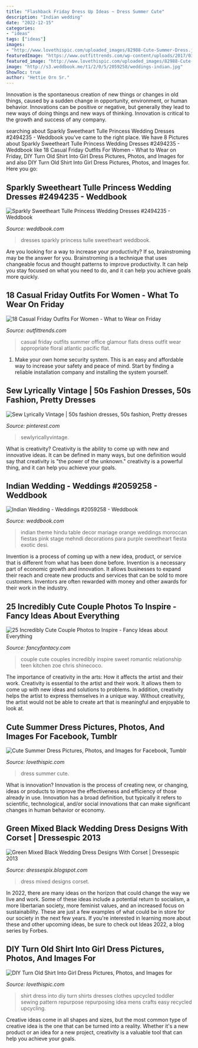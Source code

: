 ```yaml
---
title: "Flashback Friday Dress Up Ideas ~ Dress Summer Cute"
description: "Indian wedding"
date: "2022-12-15"
categories:
- "ideas"
tags: ["ideas"]
images:
- "http://www.lovethispic.com/uploaded_images/82988-Cute-Summer-Dress.jpg"
featuredImage: "https://www.outfittrends.com/wp-content/uploads/2017/03/fashion-2015-05-01-atlantic-pacific-main.jpg"
featured_image: "http://www.lovethispic.com/uploaded_images/82988-Cute-Summer-Dress.jpg"
image: "http://s3.weddbook.me/t1/2/0/5/2059258/weddings-indian.jpg"
ShowToc: true
author: "Hettie Orn Sr."
---
```



Innovation is the spontaneous creation of new things or changes in old things, caused by a sudden change in opportunity, environment, or human behavior. Innovations can be positive or negative, but generally they lead to new ways of doing things and new ways of thinking. Innovation is critical to the growth and success of any company.

	

		
searching about Sparkly Sweetheart Tulle Princess Wedding Dresses #2494235 - Weddbook you've came to the right place. We have 8 Pictures about Sparkly Sweetheart Tulle Princess Wedding Dresses #2494235 - Weddbook like 18 Casual Friday Outfits For Women - What to Wear on Friday, DIY Turn Old Shirt Into Girl Dress Pictures, Photos, and Images for and also DIY Turn Old Shirt Into Girl Dress Pictures, Photos, and Images for. Here you go:
		
    
## Sparkly Sweetheart Tulle Princess Wedding Dresses #2494235 - Weddbook

<img loading=lazy src="http://s3.weddbook.me/t1/2/4/9/2494235/sparkly-sweetheart-tulle-princess-wedding-dresses.jpg" onerror="this.onerror=null;this.src='https://tse4.mm.bing.net/th?id=OIP.gcumUxIah2AAOXpAZavLIwHaKF&amp;pid=15.1';" alt="Sparkly Sweetheart Tulle Princess Wedding Dresses #2494235 - Weddbook">

_Source: weddbook.com_

>dresses sparkly princess tulle sweetheart weddbook. 

	

Are you looking for a way to increase your productivity? If so, brainstroming may be the answer for you. Brainstroming is a technique that uses changeable focus and thought patterns to improve productivity. It can help you stay focused on what you need to do, and it can help you achieve goals more quickly.

    
## 18 Casual Friday Outfits For Women - What To Wear On Friday

<img loading=lazy src="https://www.outfittrends.com/wp-content/uploads/2017/03/fashion-2015-05-01-atlantic-pacific-main.jpg" onerror="this.onerror=null;this.src='https://tse2.mm.bing.net/th?id=OIP.a_7bEcDT4ltcz9bE2HWnyQHaLG&amp;pid=15.1';" alt="18 Casual Friday Outfits For Women - What to Wear on Friday">

_Source: outfittrends.com_

>casual friday outfits summer office glamour flats dress outfit wear appropriate floral atlantic pacific flat. 

	

1. Make your own home security system. This is an easy and affordable way to increase your safety and peace of mind. Start by finding a reliable installation company and installing the system yourself.

    
## Sew Lyrically Vintage | 50s Fashion Dresses, 50s Fashion, Pretty Dresses

<img loading=lazy src="https://i.pinimg.com/originals/62/97/b8/6297b814c6424966ad64d22fad391523.jpg" onerror="this.onerror=null;this.src='https://tse2.mm.bing.net/th?id=OIP.WnGu4c6kSpTse_lUUK2hugAAAA&amp;pid=15.1';" alt="Sew Lyrically Vintage | 50s fashion dresses, 50s fashion, Pretty dresses">

_Source: pinterest.com_

>sewlyricallyvintage. 

	

What is creativity?
Creativity is the ability to come up with new and innovative ideas. It can be defined in many ways, but one definition would say that creativity is "the power of the unknown." creativity is a powerful thing, and it can help you achieve your goals.

    
## Indian Wedding - Weddings #2059258 - Weddbook

<img loading=lazy src="http://s3.weddbook.me/t1/2/0/5/2059258/weddings-indian.jpg" onerror="this.onerror=null;this.src='https://tse2.mm.bing.net/th?id=OIP.xPu9EXGG9Z8VwpoeVM73tgHaLH&amp;pid=15.1';" alt="Indian Wedding - Weddings #2059258 - Weddbook">

_Source: weddbook.com_

>indian theme hindu table decor mariage orange weddings moroccan fiestas pink stage mehndi decorations para purple sweetheart fiesta exotic desi. 

	

Invention is a process of coming up with a new idea, product, or service that is different from what has been done before. Invention is a necessary part of economic growth and innovation. It allows businesses to expand their reach and create new products and services that can be sold to more customers. Inventors are often rewarded with money and other awards for their work in the industry.

    
## 25 Incredibly Cute Couple Photos To Inspire - Fancy Ideas About Everything

<img loading=lazy src="https://fancyfantacy.com/wp-content/uploads/2020/05/Incredibly-Cute-Couple-Photos-to-Inspire-15.jpg" onerror="this.onerror=null;this.src='https://tse2.mm.bing.net/th?id=OIP.7LmN67R1VlAPi79Ttmx_hAAAAA&amp;pid=15.1';" alt="25 Incredibly Cute Couple Photos to Inspire - Fancy Ideas about Everything">

_Source: fancyfantacy.com_

>couple cute couples incredibly inspire sweet romantic relationship teen kitchen zoe chris shinecoco. 

	

The importance of creativity in the arts: How it affects the artist and their work.
Creativity is essential to the artist and their work. It allows them to come up with new ideas and solutions to problems. In addition, creativity helps the artist to express themselves in a unique way. Without creativity, the artist would not be able to create art that is meaningful and enjoyable to look at.

    
## Cute Summer Dress Pictures, Photos, And Images For Facebook, Tumblr

<img loading=lazy src="http://www.lovethispic.com/uploaded_images/82988-Cute-Summer-Dress.jpg" onerror="this.onerror=null;this.src='https://tse3.mm.bing.net/th?id=OIP.MC-CqGUG9WBgNCxceLk3awHaK2&amp;pid=15.1';" alt="Cute Summer Dress Pictures, Photos, and Images for Facebook, Tumblr">

_Source: lovethispic.com_

>dress summer cute. 

	

What is innovation?
Innovation is the process of creating new, or changing, ideas or products to improve the effectiveness and efficiency of those already in use. Innovation has a broad definition, but typically it refers to scientific, technological, and/or social innovations that can make significant changes in human behavior or economy.

    
## Green Mixed Black Wedding Dress Designs With Corset | Dressespic 2013

<img loading=lazy src="https://2.bp.blogspot.com/-8b5aE4gVJ3c/Tyrvy_KAMEI/AAAAAAAABhM/d0-eo3L1QOE/s1600/Green-Black-Wedding-Dress-11.jpg" onerror="this.onerror=null;this.src='https://tse3.mm.bing.net/th?id=OIP.-EJWENzmHfobOm0-jipPtAAAAA&amp;pid=15.1';" alt="Green Mixed Black Wedding Dress Designs With Corset | Dressespic 2013">

_Source: dressespix.blogspot.com_

>dress mixed designs corset. 

	

In 2022, there are many ideas on the horizon that could change the way we live and work. Some of these ideas include a potential return to socialism, a more libertarian society, more feminist values, and an increased focus on sustainability. These are just a few examples of what could be in store for our society in the next few years. If you're interested in learning more about these and other upcoming ideas, be sure to check out Ideas 2022, a blog series by Forbes.

    
## DIY Turn Old Shirt Into Girl Dress Pictures, Photos, And Images For

<img loading=lazy src="http://www.lovethispic.com/uploaded_images/57966-Diy-Turn-Old-Shirt-Into-Girl-Dress.jpg" onerror="this.onerror=null;this.src='https://tse3.mm.bing.net/th?id=OIP.OhK8ZZ_X0WsRc6pmXDioWQHaJ3&amp;pid=15.1';" alt="DIY Turn Old Shirt Into Girl Dress Pictures, Photos, and Images for">

_Source: lovethispic.com_

>shirt dress into diy turn shirts dresses clothes upcycled toddler sewing pattern repurpose repurposing idea mens crafts easy recycled upcycling. 

	

Creative ideas come in all shapes and sizes, but the most common type of creative idea is the one that can be turned into a reality. Whether it's a new product or an idea for a new project, creativity is a valuable tool that can help you achieve your goals.

